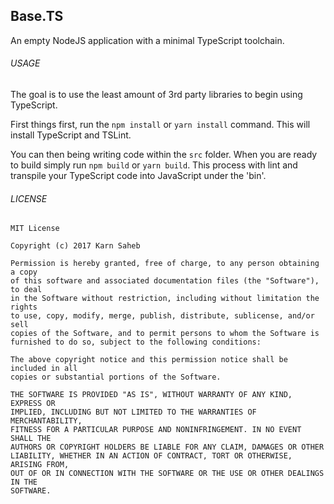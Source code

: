 ## Base.TS

An empty NodeJS application with a minimal TypeScript toolchain.


###### USAGE
The goal is to use the least amount of 3rd party libraries to begin using TypeScript.

First things first, run the `npm install` or `yarn install` command. This will install TypeScript and TSLint.

You can then being writing code within the `src` folder. When you are ready to build simply run `npm build` or `yarn build`. This process with lint and transpile your TypeScript code into JavaScript under the 'bin'.


###### LICENSE
```
MIT License

Copyright (c) 2017 Karn Saheb

Permission is hereby granted, free of charge, to any person obtaining a copy
of this software and associated documentation files (the "Software"), to deal
in the Software without restriction, including without limitation the rights
to use, copy, modify, merge, publish, distribute, sublicense, and/or sell
copies of the Software, and to permit persons to whom the Software is
furnished to do so, subject to the following conditions:

The above copyright notice and this permission notice shall be included in all
copies or substantial portions of the Software.

THE SOFTWARE IS PROVIDED "AS IS", WITHOUT WARRANTY OF ANY KIND, EXPRESS OR
IMPLIED, INCLUDING BUT NOT LIMITED TO THE WARRANTIES OF MERCHANTABILITY,
FITNESS FOR A PARTICULAR PURPOSE AND NONINFRINGEMENT. IN NO EVENT SHALL THE
AUTHORS OR COPYRIGHT HOLDERS BE LIABLE FOR ANY CLAIM, DAMAGES OR OTHER
LIABILITY, WHETHER IN AN ACTION OF CONTRACT, TORT OR OTHERWISE, ARISING FROM,
OUT OF OR IN CONNECTION WITH THE SOFTWARE OR THE USE OR OTHER DEALINGS IN THE
SOFTWARE.
```